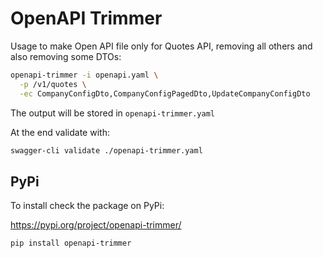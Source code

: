 # OpenAPI Trimmer

Usage to make Open API file only for Quotes API,
removing all others and also removing some DTOs:

```bash
openapi-trimmer -i openapi.yaml \
  -p /v1/quotes \
  -ec CompanyConfigDto,CompanyConfigPagedDto,UpdateCompanyConfigDto
```

The output will be stored in `openapi-trimmer.yaml`

At the end validate with:

```bash
swagger-cli validate ./openapi-trimmer.yaml
```

## PyPi

To install check the package on PyPi:

https://pypi.org/project/openapi-trimmer/

```bash
pip install openapi-trimmer
```
